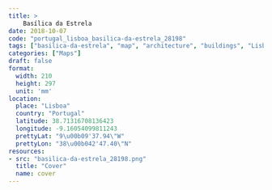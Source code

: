 ```yaml
---
title: > 
    Basílica da Estrela
date: 2018-10-07
code: "portugal_lisboa_basilica-da-estrela_28198"
tags: ["basilica-da-estrela", "map", "architecture", "buildings", "Lisboa", "Portugal"]
categories: ["Maps"]
draft: false
format:
  width: 210
  height: 297
  unit: 'mm'
location:
  place: "Lisboa"
  country: "Portugal"
  latitude: 38.71316708136423
  longitude: -9.16054099811243
  prettyLat: "9\u00b09'37.94\"W"
  prettyLon: "38\u00b042'47.40\"N"
resources:
- src: "basilica-da-estrela_28198.png"
  title: "Cover"
  name: cover
---
```

